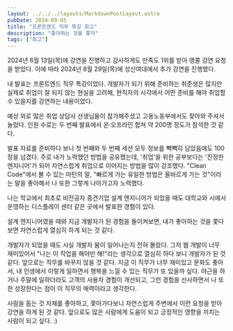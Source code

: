 ```yaml
---
layout: ../../../layouts/MarkdownPostLayout.astro
pubDate: 2024-09-05
title: "프론트엔드 직무 특강 회고"
description: "좋아하는 것을 쫓자"
tags: ["회고"]
---
```


2024년 6월 13일(목)에 강연을 진행하고 감사하게도 만족도 1위를 받아 앵콜 강연 요청을 받았다. 이에 따라 2024년 8월 29일(목)에 성신여대에서 추가 강연을 진행했다.

내 발표는 프론트엔드 직무 특강이었다. 개발자가 되기 위해 준비하는 취준생은 많지만 실제로 취업이 잘 되지 않는 현실을 고려해, 현직자의 시각에서 어떤 준비를 해야 취업할 수 있을지를 강연하는 내용이었다.

예상 외로 많은 취업 상담사 선생님들이 참가해주셨고 고용노동부에서도 찾아와 주셔서 놀랐다. 인원 수로는 두 번째 발표에서 온·오프라인 합쳐 약 200명 정도가 참석한 것 같다.

발표 자료를 준비하다 보니 첫 번째와 두 번째 세션 모두 정보를 빽빽히 담았음에도 100장을 넘겼다. 주로 내가 노력했던 방법을 공유했는데, '취업'을 위한 공부보다는 '진정한 엔지니어'가 되어 자연스럽게 취업으로 이어지는 방법을 많이 강조했다. "Clean Code"에서 볼 수 있는 마틴의 말, "빠르게 가는 유일한 방법은 올바르게 가는 것"이라는 말을 좋아해서 나 또한 그렇게 나아가고자 노력했다.

나는 학교에서 최초로 비전공자 중견기업 설계 엔지니어가 되었을 때도 대학교와 시에서 운영하는 디스플레이 센터 같은 곳에서 발표한 경험이 있다.

설계 엔지니어였을 때와 지금 개발자가 된 경험을 돌이켜보면, 내가 좋아하는 것을 쫓다 보면 자연스럽게 열심히 하게 되는 것 같다.

개발자가 되었을 때도 사실 개발자 붐이 일어나는지 전혀 몰랐다. 그저 웹 개발이 너무 재미있어서 "나는 이 직업을 해야만 해!"라는 생각으로 열심히 하다 보니 개발자가 된 것 같다. 앞으로는 직무를 바꾸지 않을 것 같다. 지금 이 직무가 너무 재미있고 문화도 좋아서, 내 인생에서 이렇게 일하면서 행복을 느낄 수 있는 직무가 또 있을까 싶다. 야근을 하거나 주말에 일하더라도 고객의 사용자 경험이 개선되고, 그런 경험을 선사하면서 나 또한 성장한다는 점이 이 직무의 매력이라고 생각한다.

사람을 돕는 것 자체를 좋아하고, 쫓아가다보니 자연스럽게 주변에서 이런 요청을 받아 강연을 하게 된 것 같다. 앞으로도 많은 사람에게 도움이 되고 긍정적인 영향을 끼치는 사람이 되고 싶다. :)
